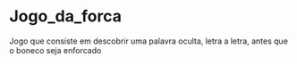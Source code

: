 # Jogo_da_forca
 Jogo que consiste em descobrir uma palavra oculta, letra a letra, antes que o boneco seja enforcado
